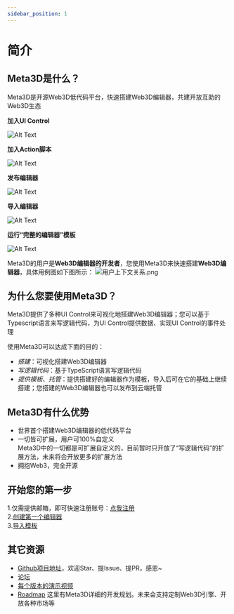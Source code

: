 ```yaml
---
sidebar_position: 1
---
```


# 简介

## Meta3D是什么？

Meta3D是开源Web3D低代码平台，快速搭建Web3D编辑器，共建开放互助的Web3D生态

<!-- ![index.png](/img/简介/index.png) -->

**加入UI Control**

![Alt Text](/img/简介/add_ui_control.gif)

**加入Action脚本**

![Alt Text](/img/简介/add_action.gif)


**发布编辑器**

![Alt Text](/img/简介/publish.gif)

**导入编辑器**

![Alt Text](/img/简介/import.gif)

**运行“完整的编辑器”模板**

![Alt Text](/img/简介/run_complete_editor.gif)



Meta3D的用户是**Web3D编辑器的开发者**，您使用Meta3D来快速搭建**Web3D编辑器**，具体用例图如下图所示：
![用户上下文关系.png](/img/简介/用户上下文关系.png)





## 为什么您要使用Meta3D？

Meta3D提供了多种UI Control来可视化地搭建Web3D编辑器；您可以基于Typescript语言来写逻辑代码，为UI Control提供数据、实现UI Control的事件处理

使用Meta3D可以达成下面的目的：

- *搭建*：可视化搭建Web3D编辑器
- *写逻辑代码*：基于TypeScript语言写逻辑代码
- *提供模板、托管*：提供搭建好的编辑器作为模板，导入后可在它的基础上继续搭建；您搭建的Web3D编辑器也可以发布到云端托管


## Meta3D有什么优势

- 世界首个搭建Web3D编辑器的低代码平台
- 一切皆可扩展，用户可100%自定义    
Meta3D中的一切都是可扩展自定义的，目前暂时只开放了“写逻辑代码”的扩展方法，未来将会开放更多的扩展方法
- 拥抱Web3，完全开源



## 开始您的第一步

1.仅需提供邮箱，即可快速注册账号：[点我注册](https://meta3d-production-5eol5gce9a6b9c-1302358347.tcloudbaseapp.com/Register)    
2.[创建第一个编辑器](创建第一个编辑器)    
3.[导入模板](导入模板)    


## 其它资源

- [Github项目地址](https://github.com/Meta3D-Technology/Meta3D)，欢迎Star、提Issue、提PR，感恩~
- [论坛](https://github.com/Meta3D-Technology/Meta3D/discussions)
- [每个版本的演示视频](https://space.bilibili.com/406848407/channel/collectiondetail?sid=495276)
- [Roadmap](https://github.com/orgs/Meta3D-Technology/projects/1/views/1)
这里有Meta3D详细的开发规划。未来会支持定制Web3D引擎、开放各种市场等